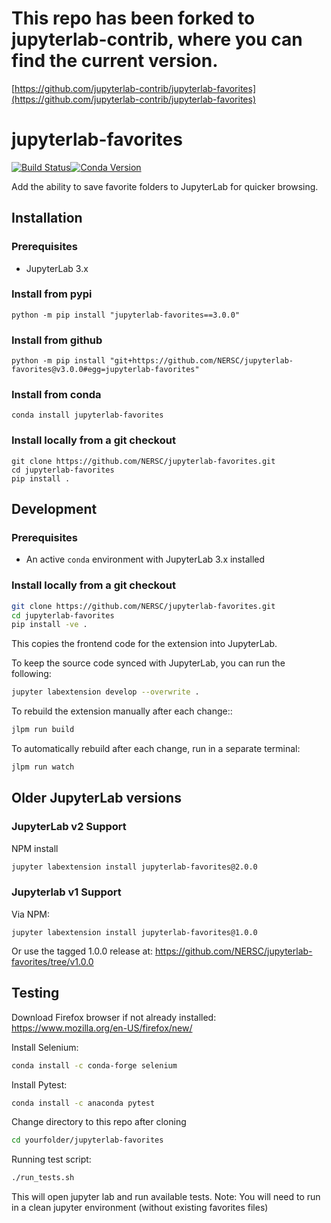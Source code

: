 # This repo has been forked to jupyterlab-contrib, where you can find the current version.
[https://github.com/jupyterlab-contrib/jupyterlab-favorites](https://github.com/jupyterlab-contrib/jupyterlab-favorites)

# jupyterlab-favorites

[![Build Status](https://travis-ci.com/NERSC/jupyterlab-favorites.svg?branch=master)](https://travis-ci.com/NERSC/jupyterlab-favorites)[![Conda Version](https://img.shields.io/conda/vn/conda-forge/jupyterlab-favorites.svg)](https://anaconda.org/conda-forge/jupyterlab-favorites)

Add the ability to save favorite folders to JupyterLab for quicker browsing.

## Installation

### Prerequisites

* JupyterLab 3.x

### Install from pypi

```
python -m pip install "jupyterlab-favorites==3.0.0"
```

### Install from github

```
python -m pip install "git+https://github.com/NERSC/jupyterlab-favorites@v3.0.0#egg=jupyterlab-favorites"
```

### Install from conda

```
conda install jupyterlab-favorites
```

### Install locally from a git checkout
```
git clone https://github.com/NERSC/jupyterlab-favorites.git
cd jupyterlab-favorites
pip install .
```

## Development

### Prerequisites

* An active `conda` environment with JupyterLab 3.x installed

### Install locally from a git checkout
```bash
git clone https://github.com/NERSC/jupyterlab-favorites.git
cd jupyterlab-favorites
pip install -ve .
```
This copies the frontend code for the extension into JupyterLab.

To keep the source code synced with JupyterLab, you can run the following:
```bash
jupyter labextension develop --overwrite .
```

To rebuild the extension manually after each change::
```bash
jlpm run build
```

To automatically rebuild after each change, run in a separate terminal:
```bash
jlpm run watch
```

## Older JupyterLab versions

### JupyterLab v2 Support

NPM install
```bash
jupyter labextension install jupyterlab-favorites@2.0.0
```

### Jupyterlab v1 Support

Via NPM:
```{bash}
jupyter labextension install jupyterlab-favorites@1.0.0
```

Or use the tagged 1.0.0 release at:
https://github.com/NERSC/jupyterlab-favorites/tree/v1.0.0

## Testing 
Download Firefox browser if not already installed: https://www.mozilla.org/en-US/firefox/new/

Install Selenium:
```bash
conda install -c conda-forge selenium
```
Install Pytest:
```bash
conda install -c anaconda pytest
```

Change directory to this repo after cloning
```bash
cd yourfolder/jupyterlab-favorites
```
Running test script:
```bash
./run_tests.sh
```
This will open jupyter lab and run available tests. 
Note: You will need to run in a clean jupyter environment (without existing favorites files) 
